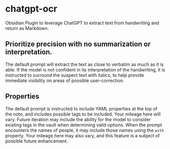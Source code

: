 # chatgpt-ocr
Obsidian Plugin to leverage ChatGPT to extract text from handwriting and return as Markdown.

## Prioritize precision with no summarization or interpretation.
The default prompt will extract the text as close to verbatim as much as it is able. If the model is not confident in its interpretation of the handwriting, it is instructed to surround the suspect text with italics, to help provide immediate visibility on areas of possible user-correction.

## Properties
The default prompt is instructed to include YAML properties at the top of the note, and includes possible tags to be included. Your mileage here will vary. Future iteration may include the ability for the model to consider existing tags in the vault when determining valid options. When the prompt encounters the names of people, it may include those names using the `with` property. Your mileage here may also vary, and this feature is a subject of possible future enhancement.

